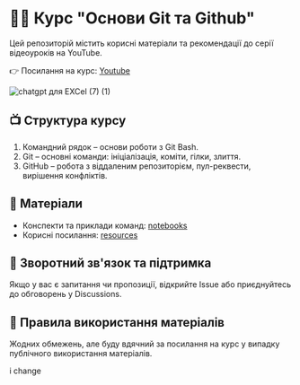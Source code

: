 # 🧑‍💻 Курс "Основи Git та Github"

Цей репозиторій містить корисні матеріали та рекомендації до серії відеоуроків на YouTube.

👉 Посилання на курс: [Youtube](https://youtu.be/9CnZihyYjjA)

![chatgpt для EXCel (7) (1)](https://github.com/user-attachments/assets/67c87610-c682-4088-bf8a-1e3f3748195c)

## 📺 Структура курсу
1. Командний рядок – основи роботи з Git Bash.
2. Git – основні команди: ініціалізація, коміти, гілки, злиття.
3. GitHub – робота з віддаленим репозиторієм, пул-реквести, вирішення конфліктів.

## 📂 Матеріали
- Конспекти та приклади команд: [notebooks](https://github.com/NickTimosh/git_course/tree/main/notebooks)
- Корисні посилання: [resources](https://github.com/NickTimosh/git_course/edit/main/resources/readme.md)
  
## 💬 Зворотний зв'язок та підтримка
Якщо у вас є запитання чи пропозиції, відкрийте Issue або приєднуйтесь до обговорень у Discussions.

## 📜 Правила використання матеріалів
Жодних обмежень, але буду вдячний за посилання на курс у випадку публічного використання матеріалів.

i change
